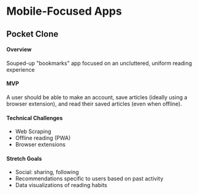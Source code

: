 # Mobile-Focused Apps

## Pocket Clone

#### Overview

Souped-up "bookmarks" app focused on an uncluttered, uniform reading experience

#### MVP

A user should be able to make an account, save articles (ideally using a browser extension), and read their saved articles (even when offline).

#### Technical Challenges

- Web Scraping
- Offline reading (PWA)
- Browser extensions

#### Stretch Goals

- Social: sharing, following
- Recommendations specific to users based on past activity
- Data visualizations of reading habits
